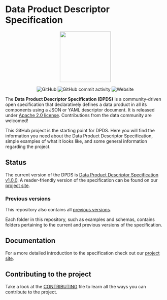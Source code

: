# Data Product Descriptor Specification

<p align="center">
  <img height="160px" src ="./docs/site/images/logos/opendatamesh-small.png" />
</p>

<p align="center">
<img alt="GitHub" src="https://img.shields.io/github/license/opendatamesh-initiative/odm-specification-dpdescriptor">
<img alt="GitHub commit activity" src="https://img.shields.io/github/commit-activity/w/opendatamesh-initiative/odm-specification-dpdescriptor">
<img alt="Website" src="https://img.shields.io/website?url=https%3A%2F%2Fdpds.opendatamesh.org%2F">
</p>

The **Data Product Descriptor Specification (DPDS)** is a community-driven open specification that declaratively defines a data product in all its components using a JSON or YAML descriptor document. It is released under [Apache 2.0 license](./LICENSE). Contributions from the data community are welcomed!

This GitHub project is the starting point for DPDS. Here you will find the information you need about the Data Product Descriptor Specification, simple examples of what it looks like, and some general information regarding the project.

## Status
The current version of the DPDS  is [Data Product Descriptor Specification v1.0.0](./versions/1.0.0.md).
A reader-friendly version of the specification can be found on our [project site](https://dpds.opendatamesh.org/specifications/dpds/1.0.0/).

### Previous versions
This repository also contains all [previous versions](./versions).

Each folder in this repository, such as examples and schemas, contains folders pertaining to the current and previous versions of the specification.

## Documentation
For a more detailed introduction to the specification check out our [project site](https://dpds.opendatamesh.org/).

## Contributing to the project
Take a look at the [CONTRIBUTING](CONTRIBUTING.md) file to learn all the ways you can contribute to the project.

